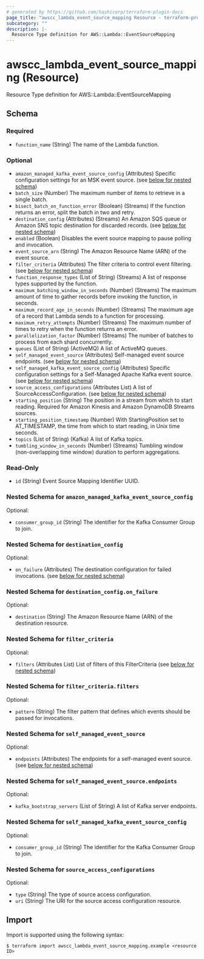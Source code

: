 ```yaml
---
# generated by https://github.com/hashicorp/terraform-plugin-docs
page_title: "awscc_lambda_event_source_mapping Resource - terraform-provider-awscc"
subcategory: ""
description: |-
  Resource Type definition for AWS::Lambda::EventSourceMapping
---
```


# awscc_lambda_event_source_mapping (Resource)

Resource Type definition for AWS::Lambda::EventSourceMapping



<!-- schema generated by tfplugindocs -->
## Schema

### Required

- `function_name` (String) The name of the Lambda function.

### Optional

- `amazon_managed_kafka_event_source_config` (Attributes) Specific configuration settings for an MSK event source. (see [below for nested schema](#nestedatt--amazon_managed_kafka_event_source_config))
- `batch_size` (Number) The maximum number of items to retrieve in a single batch.
- `bisect_batch_on_function_error` (Boolean) (Streams) If the function returns an error, split the batch in two and retry.
- `destination_config` (Attributes) (Streams) An Amazon SQS queue or Amazon SNS topic destination for discarded records. (see [below for nested schema](#nestedatt--destination_config))
- `enabled` (Boolean) Disables the event source mapping to pause polling and invocation.
- `event_source_arn` (String) The Amazon Resource Name (ARN) of the event source.
- `filter_criteria` (Attributes) The filter criteria to control event filtering. (see [below for nested schema](#nestedatt--filter_criteria))
- `function_response_types` (List of String) (Streams) A list of response types supported by the function.
- `maximum_batching_window_in_seconds` (Number) (Streams) The maximum amount of time to gather records before invoking the function, in seconds.
- `maximum_record_age_in_seconds` (Number) (Streams) The maximum age of a record that Lambda sends to a function for processing.
- `maximum_retry_attempts` (Number) (Streams) The maximum number of times to retry when the function returns an error.
- `parallelization_factor` (Number) (Streams) The number of batches to process from each shard concurrently.
- `queues` (List of String) (ActiveMQ) A list of ActiveMQ queues.
- `self_managed_event_source` (Attributes) Self-managed event source endpoints. (see [below for nested schema](#nestedatt--self_managed_event_source))
- `self_managed_kafka_event_source_config` (Attributes) Specific configuration settings for a Self-Managed Apache Kafka event source. (see [below for nested schema](#nestedatt--self_managed_kafka_event_source_config))
- `source_access_configurations` (Attributes List) A list of SourceAccessConfiguration. (see [below for nested schema](#nestedatt--source_access_configurations))
- `starting_position` (String) The position in a stream from which to start reading. Required for Amazon Kinesis and Amazon DynamoDB Streams sources.
- `starting_position_timestamp` (Number) With StartingPosition set to AT_TIMESTAMP, the time from which to start reading, in Unix time seconds.
- `topics` (List of String) (Kafka) A list of Kafka topics.
- `tumbling_window_in_seconds` (Number) (Streams) Tumbling window (non-overlapping time window) duration to perform aggregations.

### Read-Only

- `id` (String) Event Source Mapping Identifier UUID.

<a id="nestedatt--amazon_managed_kafka_event_source_config"></a>
### Nested Schema for `amazon_managed_kafka_event_source_config`

Optional:

- `consumer_group_id` (String) The identifier for the Kafka Consumer Group to join.


<a id="nestedatt--destination_config"></a>
### Nested Schema for `destination_config`

Optional:

- `on_failure` (Attributes) The destination configuration for failed invocations. (see [below for nested schema](#nestedatt--destination_config--on_failure))

<a id="nestedatt--destination_config--on_failure"></a>
### Nested Schema for `destination_config.on_failure`

Optional:

- `destination` (String) The Amazon Resource Name (ARN) of the destination resource.



<a id="nestedatt--filter_criteria"></a>
### Nested Schema for `filter_criteria`

Optional:

- `filters` (Attributes List) List of filters of this FilterCriteria (see [below for nested schema](#nestedatt--filter_criteria--filters))

<a id="nestedatt--filter_criteria--filters"></a>
### Nested Schema for `filter_criteria.filters`

Optional:

- `pattern` (String) The filter pattern that defines which events should be passed for invocations.



<a id="nestedatt--self_managed_event_source"></a>
### Nested Schema for `self_managed_event_source`

Optional:

- `endpoints` (Attributes) The endpoints for a self-managed event source. (see [below for nested schema](#nestedatt--self_managed_event_source--endpoints))

<a id="nestedatt--self_managed_event_source--endpoints"></a>
### Nested Schema for `self_managed_event_source.endpoints`

Optional:

- `kafka_bootstrap_servers` (List of String) A list of Kafka server endpoints.



<a id="nestedatt--self_managed_kafka_event_source_config"></a>
### Nested Schema for `self_managed_kafka_event_source_config`

Optional:

- `consumer_group_id` (String) The identifier for the Kafka Consumer Group to join.


<a id="nestedatt--source_access_configurations"></a>
### Nested Schema for `source_access_configurations`

Optional:

- `type` (String) The type of source access configuration.
- `uri` (String) The URI for the source access configuration resource.

## Import

Import is supported using the following syntax:

```shell
$ terraform import awscc_lambda_event_source_mapping.example <resource ID>
```
